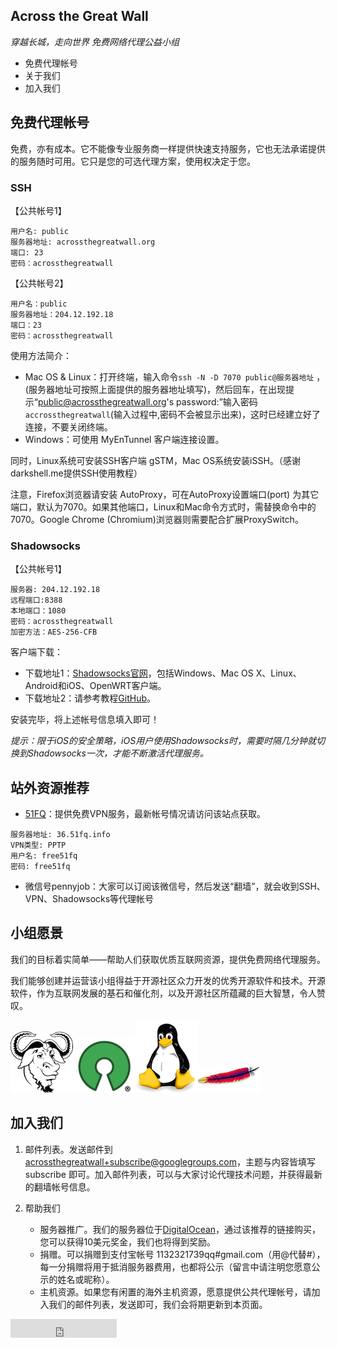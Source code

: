 ## Across the Great Wall

_穿越长城，走向世界_
_免费网络代理公益小组_

+ 免费代理帐号
+ 关于我们
+ 加入我们

## 免费代理帐号

免费，亦有成本。它不能像专业服务商一样提供快速支持服务，它也无法承诺提供的服务随时可用。它只是您的可选代理方案，使用权决定于您。

### SSH 

【公共帐号1】
~~~
用户名: public 
服务器地址: acrossthegreatwall.org 
端口: 23 
密码：acrossthegreatwall
~~~

【公共帐号2】
~~~
用户名：public 
服务器地址：204.12.192.18 
端口：23 
密码：acrossthegreatwall
~~~

使用方法简介：

+ Mac OS & Linux：打开终端，输入命令`ssh -N -D 7070 public@服务器地址` 
，(服务器地址可按照上面提供的服务器地址填写)，然后回车，在出现提示“public@acrossthegreatwall.org's password:”输入密码`accrossthegreatwall`(输入过程中,密码不会被显示出来)，这时已经建立好了连接，不要关闭终端。
+ Windows：可使用 MyEnTunnel 客户端连接设置。

同时，Linux系统可安装SSH客户端 gSTM，Mac OS系统安装iSSH。（感谢darkshell.me提供SSH使用教程）

注意，Firefox浏览器请安装 AutoProxy，可在AutoProxy设置端口(port) 
为其它端口，默认为7070。如果其他端口，Linux和Mac命令方式时，需替换命令中的 
7070。Google Chrome (Chromium)浏览器则需要配合扩展ProxySwitch。

### Shadowsocks

【公共帐号1】
~~~
服务器: 204.12.192.18 
远程端口:8388 
本地端口：1080 
密码：acrossthegreatwall 
加密方法：AES-256-CFB
~~~

客户端下载：
+ 下载地址1：[Shadowsocks官网][5]，包括Windows、Mac OS X、Linux、Android和iOS、OpenWRT客户端。
+ 下载地址2：请参考教程[GitHub][6]。

安装完毕，将上述帐号信息填入即可！

*提示：限于iOS的安全策略，iOS用户使用Shadowsocks时，需要时隔几分钟就切换到Shadowsocks一次，才能不断激活代理服务。*

## 站外资源推荐

+ [51FQ][51FQ]：提供免费VPN服务，最新帐号情况请访问该站点获取。

~~~	
服务器地址: 36.51fq.info
VPN类型: PPTP
用户名: free51fq
密码: free51fq
~~~

+ 微信号pennyjob：大家可以订阅该微信号，然后发送“翻墙”，就会收到SSH、VPN、Shadowsocks等代理帐号

[51FQ]: http://51fq.info/?page_id=5
[3]: https://sourceforge.net/projects/shadowsocksgui/
[4]: https://github.com/shadowsocks/shadowsocks-iOS/wiki/Shadowsocks-for-OSX-帮助
[5]: http://shadowsocks.org/en/download/clients.html
[6]: https://github.com/shadowsocks/shadowsocks-gui

## 小组愿景

我们的目标着实简单——帮助人们获取优质互联网资源，提供免费网络代理服务。

我们能够创建并运营该小组得益于开源社区众力开发的优秀开源软件和技术。开源软件，作为互联网发展的基石和催化剂，以及开源社区所蕴藏的巨大智慧，令人赞叹。

![GNU](./images/GNU.png)![OpenSource](./images/Opensource.png)![Tux](./images/Tux.png)![Apache](./images/Apache_Logo.png) 

## 加入我们

1. 邮件列表。发送邮件到 acrossthegreatwall+subscribe@googlegroups.com，主题与内容皆填写 subscribe 
即可。加入邮件列表，可以与大家讨论代理技术问题，并获得最新的翻墙帐号信息。

2. 帮助我们

	+ 服务器推广。我们的服务器位于[DigitalOcean][1]，通过该推荐的链接购买，您可以获得10美元奖金，我们也将得到奖励。
	+ 捐赠。可以捐赠到支付宝帐号 
1132321739qq#gmail.com（用@代替#），每一分捐赠将用于抵消服务器费用，也都将公示（留言中请注明您愿意公示的姓名或昵称）。
	+ 主机资源。如果您有闲置的海外主机资源，愿意提供公共代理帐号，请加入我们的邮件列表，发送即可，我们会将期更新到本页面。

<iframe 
src="http://ghbtns.com/github-btn.html?user=tuhaihe&amp;repo=acrossthegreatwall&amp;type=watch&amp;count=true&amp;size=large"
  allowtransparency="true" frameborder="0" scrolling="0" width="170" height="30"></iframe><br/>
  
[1]: https://www.digitalocean.com/?refcode=14d8e6d96950  


